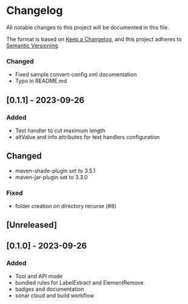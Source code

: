# Changelog

All notable changes to this project will be documented in this file.

The format is based on [Keep a Changelog](https://keepachangelog.com/en/1.1.0/),
and this project adheres to [Semantic Versioning](https://semver.org/spec/v2.0.0.html).

### Changed

- Fixed sample convert-config.xml documentation
- Typo in README.md

## [0.1.1] - 2023-09-26

### Added

- Text handler to cut maximum length
- altValue and info attributes for text handlers configuration

## Changed

- maven-shade-plugin set to 3.5.1
- maven-jar-plugin set to 3.3.0

### Fixed

- folder creation on directory recurse (#8)

## [Unreleased]

## [0.1.0] - 2023-09-26

### Added

- Tool and API mode
- bundled rules for LabelExtract and ElementRemove
- badges and documentation
- sonar cloud and build workflow
